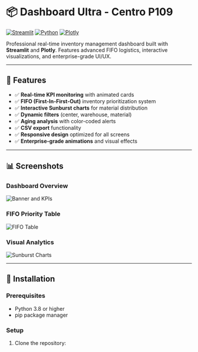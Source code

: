 # 📦 Dashboard Ultra - Centro P109

[![Streamlit](https://img.shields.io/badge/Streamlit-FF4B4B?style=for-the-badge&logo=Streamlit&logoColor=white)](https://streamlit.io/)
[![Python](https://img.shields.io/badge/Python-3776AB?style=for-the-badge&logo=python&logoColor=white)](https://www.python.org/)
[![Plotly](https://img.shields.io/badge/Plotly-3F4F75?style=for-the-badge&logo=plotly&logoColor=white)](https://plotly.com/)

Professional real-time inventory management dashboard built with **Streamlit** and **Plotly**. Features advanced FIFO logistics, interactive visualizations, and enterprise-grade UI/UX.

---

## 🎯 Features

- ✅ **Real-time KPI monitoring** with animated cards
- ✅ **FIFO (First-In-First-Out)** inventory prioritization system
- ✅ **Interactive Sunburst charts** for material distribution
- ✅ **Dynamic filters** (center, warehouse, material)
- ✅ **Aging analysis** with color-coded alerts
- ✅ **CSV export** functionality
- ✅ **Responsive design** optimized for all screens
- ✅ **Enterprise-grade animations** and visual effects

---

## 📊 Screenshots

### Dashboard Overview
![Banner and KPIs](screenshots/banner-kpis.jpg)

### FIFO Priority Table
![FIFO Table](screenshots/fifo-table.jpg)

### Visual Analytics
![Sunburst Charts](screenshots/sunburst-charts.jpg)

---

## 🚀 Installation

### Prerequisites
- Python 3.8 or higher
- pip package manager

### Setup

1. Clone the repository:
